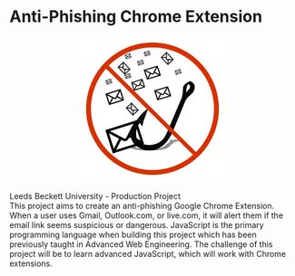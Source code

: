 # Anti-Phishing Chrome Extension
<p align="center">
<a href="https://github.com/Snailclimb/JavaGuide" target="_blank">
	<img src="https://raw.githubusercontent.com/AlexHughesOk/anti-phishing/main/assets/Logo256.png" width=""/>
</a>
</p>
Leeds Beckett University - Production Project 
<br>
This project aims to create an anti-phishing Google Chrome Extension. When a user uses Gmail,
Outlook.com, or live.com, it will alert them if the email link seems suspicious or dangerous.
JavaScript is the primary programming language when building this project which has been
previously taught in Advanced Web Engineering. The challenge of this project will be to learn
advanced JavaScript, which will work with Chrome extensions. 
